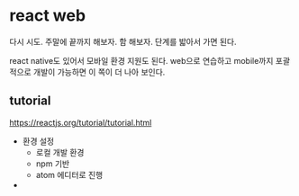 # react web 

다시 시도. 주말에 끝까지 해보자. 함 해보자. 단계를 밟아서 가면 된다. 

react native도 있어서 모바일 환경 지원도 된다. web으로 연습하고 mobile까지 포괄적으로 개발이 가능하면 이 쪽이 더 나아 보인다. 

## tutorial 

https://reactjs.org/tutorial/tutorial.html

- 환경 설정 
  - 로컬 개발 환경
  - npm 기반
  - atom 에디터로 진행
- ​



